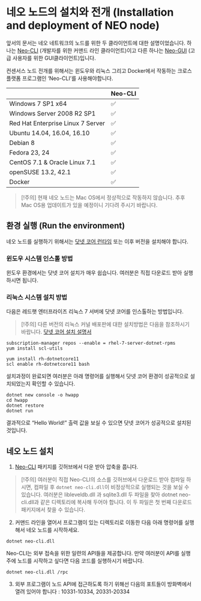 # 네오 노드의 설치와 전개 (Installation and deployment of NEO node)

앞서의 문서는 네오 네트워크의 노드를 위한 두 클라이언트에 대한 설명이었습니다. 하나는 [Neo-CLI](https://github.com/neo-project/neo-cli/releases) (개발자를 위한 커맨드 라인 클라이언트)이고 다른 하나는 [Neo-GUI](https://github.com/neo-project/neo-gui/releases) (고급 사용자를 위한 GUI클라이언트)입니다. 

컨센서스 노드 전개를 위해서는 윈도우와 리눅스 그리고 Docker에서 작동하는 크로스 플랫폼 프로그램인 ‘Neo-CLI’를 사용해야합니다. 

|                                   | Neo-CLI |
| --------------------------------- | ----------------- |
| Windows 7 SP1 x64                 | ✅                 |
| Windows Server 2008 R2 SP1        | ✅                 |
| Red Hat Enterprise Linux 7 Server | ✅                 |
| Ubuntu 14.04, 16.04, 16.10        | ✅                 |
| Debian 8                          | ✅                 |
| Fedora 23, 24                     | ✅                 |
| CentOS 7.1 & Oracle Linux 7.1     | ✅                 |
| openSUSE 13.2, 42.1               | ✅                 |
| Docker                            | ✅                 |

> [!주의]
> 현재 네오 노드는 Mac OS에서 정상적으로 작동하지 않습니다. 추후 Mac OS용 업데이트가 있을 예정이니 기다려 주시기 바랍니다. 


## 환경 실행 (Run the environment)

네오 노드를 실행하기 위해서는 [닷넷 코어 런타임](https://www.microsoft.com/net/download/core#/runtime) 또는 이후 버전을 설치해야 합니다. 

### 윈도우 시스템 인스톨 방법

윈도우 환경에서는 닷넷 코어 설치가 매우 쉽습니다. 여러분은 직접 다운로드 받아 실행하시면 됩니다. 

### 리눅스 시스템 설치 방법

다음은 레드햇 엔터프라이즈 리눅스 7 서버에 닷넷 코어를 인스톨하는 방법입니다.

> [!주의]
> 다른 버전의 리눅스 커널 배포판에 대한 설치방법은 다음을 참조하시기 바랍니다. [닷넷 코어 설치 설명서](https://www.snetnet/core#linuxredhat)


```
subscription-manager repos --enable = rhel-7-server-dotnet-rpms
yum install scl-utils
```

```
yum install rh-dotnetcore11
scl enable rh-dotnetcore11 bash
```

설치과정이 완료되면 여러분은 아래 명령어를 실행해서 닷넷 코어 환경이 성공적으로 설치되었는지 확인할 수 있습니다.

```
dotnet new console -o hwapp
cd hwapp
dotnet restore
dotnet run
```

결과적으로 “Hello World!” 출력 값을 보실 수 있으면 닷넷 코어가 성공적으로 설치된 것입니다.


## 네오 노드 설치

1. [Neo-CLI](https://github.com/neo-project/neo-cli/releases) 패키지를 깃허브에서 다운 받아 압축을 풉니다.


> [!주의]
> 여러분이 직접 Neo-CLI의 소스를 깃허브에서 다운로드 받아 컴파일 하시면, 컴파일 후 `dotnet neo-cli.dll`이 비정상적으로 실행되는 것을 보실 수 있습니다. 여러분은 libleveldb.dll 과 sqlite3.dll 두 파일을 찾아 dotnet neo-cli.dll과 같은 디렉토리에 복사해 두어야 합니다. 이 두 파일은 첫 번째 다운로드 패키지에서 찾을 수 있습니다. 

2. 커맨드 라인을 열어서 프로그램이 있는 디렉토리로 이동한 다음 아래 명령어를 실행해서 네오 노드를 시작하세요.

```
dotnet neo-cli.dll
```

Neo-CLI는 외부 접속을 위한 일련의 API들을 제공합니다. 만약 여러분이 API를 실행 주에 노드를 시작하고 싶다면 다음 코드를 실행하시기 바랍니다.
```
dotnet neo-cli.dll /rpc
```
3. 외부 프로그램이 노드 API에 접근하도록 하기 위해선 다음의 포트들이 방화벽에서 열려 있어야 합니다 : 10331-10334, 20331-20334
